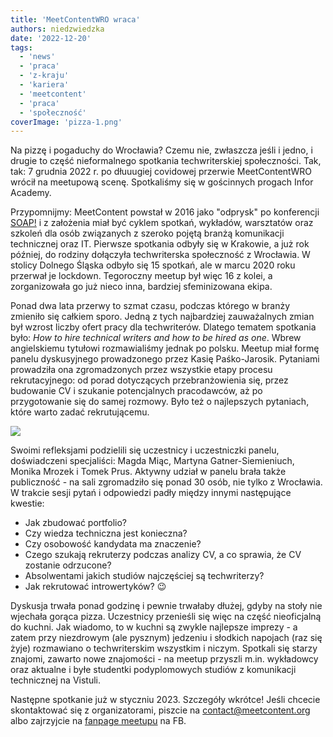 ```yaml
---
title: 'MeetContentWRO wraca'
authors: niedzwiedzka
date: '2022-12-20'
tags:
  - 'news'
  - 'praca'
  - 'z-kraju'
  - 'kariera'
  - 'meetcontent'
  - 'praca'
  - 'społeczność'
coverImage: 'pizza-1.png'
---
```


Na pizzę i pogaduchy do Wrocławia? Czemu nie, zwłaszcza jeśli i jedno, i drugie
to część nieformalnego spotkania techwriterskiej społeczności. Tak, tak: 7
grudnia 2022 r. po dłuuugiej covidowej przerwie MeetContentWRO wrócił na
meetupową scenę. Spotkaliśmy się w gościnnych progach Infor Academy.

<!--truncate-->

Przypomnijmy: MeetContent powstał w 2016 jako "odprysk" po konferencji
[SOAP!](https://soapconf.com/) i z założenia miał być cyklem spotkań, wykładów,
warsztatów oraz szkoleń dla osób związanych z szeroko pojętą branżą komunikacji
technicznej oraz IT. Pierwsze spotkania odbyły się w Krakowie, a już rok
później, do rodziny dołączyła techwriterska społeczność z Wrocławia. W stolicy
Dolnego Śląska odbyło się 15 spotkań, ale w marcu 2020 roku przerwał je
lockdown. Tegoroczny meetup był więc 16 z kolei, a zorganizowała go już nieco
inna, bardziej sfeminizowana ekipa.

Ponad dwa lata przerwy to szmat czasu, podczas którego w branży zmieniło się
całkiem sporo. Jedną z tych najbardziej zauważalnych zmian był wzrost liczby
ofert pracy dla techwriterów. Dlatego tematem spotkania było: _How to hire
technical writers and how to be hired as one_. Wbrew angielskiemu tytułowi
rozmawialiśmy jednak po polsku. Meetup miał formę panelu dyskusyjnego
prowadzonego przez Kasię Paśko-Jarosik. Pytaniami prowadziła ona zgromadzonych
przez wszystkie etapy procesu rekrutacyjnego: od porad dotyczących
przebranżowienia się, przez budowanie CV i szukanie potencjalnych pracodawców,
aż po przygotowanie się do samej rozmowy. Było też o najlepszych pytaniach,
które warto zadać rekrutującemu.

![](images/meet_content_wro-300x169.jpg)

Swoimi refleksjami podzielili się uczestnicy i uczestniczki panelu, doświadczeni
specjaliści: Magda Miąc, Martyna Gatner-Siemieniuch, Monika Mrozek i Tomek Prus.
Aktywny udział w panelu brała także publiczność - na sali zgromadziło się ponad
30 osób, nie tylko z Wrocławia. W trakcie sesji pytań i odpowiedzi padły między
innymi następujące kwestie:

- Jak zbudować portfolio?
- Czy wiedza techniczna jest konieczna?
- Czy osobowość kandydata ma znaczenie?
- Czego szukają rekruterzy podczas analizy CV, a co sprawia, że CV zostanie
  odrzucone?
- Absolwentami jakich studiów najczęściej są techwriterzy?
- Jak rekrutować introwertyków? 😉

Dyskusja trwała ponad godzinę i pewnie trwałaby dłużej, gdyby na stoły nie
wjechała gorąca pizza. Uczestnicy przenieśli się więc na część nieoficjalną do
kuchni. Jak wiadomo, to w kuchni są zwykle najlepsze imprezy - a zatem przy
niezdrowym (ale pysznym) jedzeniu i słodkich napojach (raz się żyje) rozmawiano
o techwriterskim wszystkim i niczym. Spotkali się starzy znajomi, zawarto nowe
znajomości - na meetup przyszli m.in. wykładowcy oraz aktualne i byłe studentki
podyplomowych studiów z komunikacji technicznej na Vistuli.

Następne spotkanie już w styczniu 2023. Szczegóły wkrótce! Jeśli chcecie
skontaktować się z organizatorami, piszcie na
[contact@meetcontent.org](mailto:contact@meetcontent.org) albo zajrzyjcie na
[fanpage meetupu](https://www.facebook.com/meetcontentcommunity) na FB.
